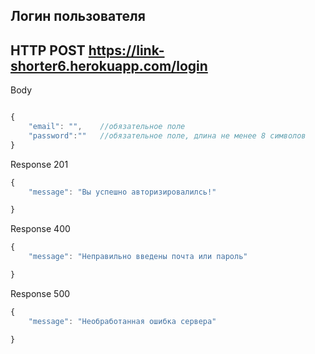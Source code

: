 ## Логин пользователя
## HTTP POST https://link-shorter6.herokuapp.com/login 

Body


```javaScript

{
    "email": "",    //обязательное поле
    "password":""   //обязательное поле, длина не менее 8 символов
}

```

Response 201

```javaScript
{
    "message": "Вы успешно авторизировалилсь!"

}
```

Response 400
```javaScript
{
    "message": "Неправильно введены почта или пароль"

}
```

Response 500
```javaScript
{
    "message": "Необработанная ошибка сервера"

}
```